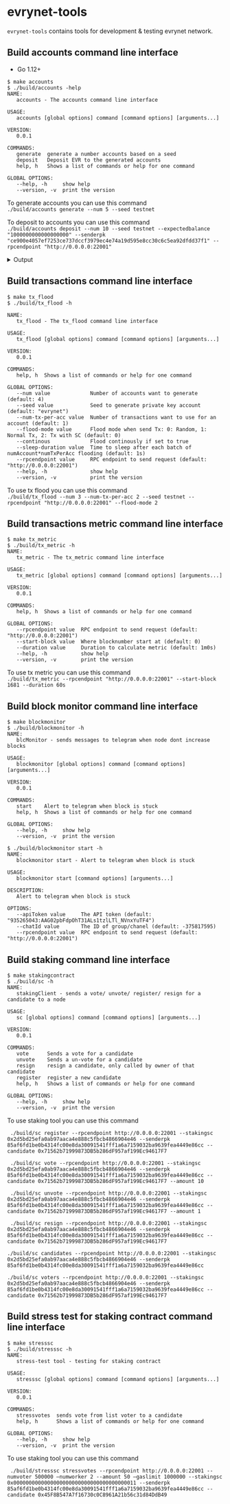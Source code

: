 # evrynet-tools 

`evrynet-tools` contains tools for development & testing evrynet network.

## Build accounts command line interface
* Go 1.12+
```shell script
$ make accounts
$ ./build/accounts -help
NAME:
   accounts - The accounts command line interface

USAGE:
   accounts [global options] command [command options] [arguments...]

VERSION:
   0.0.1

COMMANDS:
   generate  generate a number accounts based on a seed
   deposit   Deposit EVR to the generated accounts
   help, h   Shows a list of commands or help for one command

GLOBAL OPTIONS:
   --help, -h     show help
   --version, -v  print the version
```

To generate accounts you can use this command  
`./build/accounts generate --num 5 --seed testnet`

To deposit to accounts you can use this command  
`./build/accounts deposit --num 10 --seed testnet --expectedbalance "1000000000000000000" --senderpk "ce900e4057ef7253ce737dccf3979ec4e74a19d595e8cc30c6c5ea92dfdd37f1" --rpcendpoint "http://0.0.0.0:22001"`

<details>
<summary>Output</summary> 

```json 
{
	"private_key": "bd35ed6ecf65de973d82d81692075e24dd1c432f780cee3ab34cef5a56e1d751",
	"public_key": "043e9039812f828d3086d1f5383be5d0125c7a40049c2ed9aa02affa13ce897548902773446822333551bb31b07344a5212e6cdb4f7ca6fe6a73b92914dfb5bcb1",
	"address": "0x879B0b268dbA7668678FeFe283a9995FB5f8cBeb"
}
{
	"private_key": "deb1ff1f17ece293c576d5a0c1202af4fee9280791c0baa1d2e4e8659847f646",
	"public_key": "04fb49ad4df6cbf272f03f40ab722b00be9db48af075a8e957674e7402aa6c4fe531f665747155d035debedf453b04167049b2a6c2b1b1b3ea2bb44aec3ceaebc1",
	"address": "0xF44B353c9d3bAcdd1B22898a4b14372bC85a40cB"
}
{
	"private_key": "bc9d6000f18f5963c810515ed5b90dc1c2f11ce9f4027e82b08b6725daff404b",
	"public_key": "04678ab7ac69e9ea5bf967119977e9175ca00c12b13c20d4a49da940ea7e7839db1be998d8120ac2bc85d3019ec2d03fdadc39a3da88e1e66728061fb4f6e6ad8a",
	"address": "0x65fE8cc4E7ce281Afb5dC0B875DaB983D57522BD"
}
{
	"private_key": "db676ee7ff9cff6ed067d18e8e754ff3be955a5bba695ccde7d5c24645681251",
	"public_key": "0413f6148b74b15c9d14a6c0851643e9da948027e2fc39971c669cbde506618da8503050cc283c3ab0191aad10328b97c91710b80a02db81c7b77583cccbad5517",
	"address": "0xAE2c412B2651d3aABce6F2F67Ab079f5B06a2ADd"
}
{
	"private_key": "8d8546977f0f85f0ffd1399a813793c7f4a1d80ec66b9f66f5c09c6c46be86d5",
	"public_key": "04d097709ee34bf0c857eedb6599de9e3d1b0aaee7b5b6332c3faee5115ddf677f5e919ca602966211c939cad329d6aa123269f4af84c4257cb78b4d1b551d27ba",
	"address": "0x844e6d9b98c88924a042514d218c415406cE1846"
}
```
</details>

## Build transactions command line interface  
```shell script
$ make tx_flood
$ ./build/tx_flood -h

NAME:
   tx_flood - The tx_flood command line interface

USAGE:
   tx_flood [global options] command [command options] [arguments...]

VERSION:
   0.0.1

COMMANDS:
   help, h  Shows a list of commands or help for one command

GLOBAL OPTIONS:
   --num value             Number of accounts want to generate (default: 4)
   --seed value            Seed to generate private key account (default: "evrynet")
   --num-tx-per-acc value  Number of transactions want to use for an account (default: 1)
   --flood-mode value      Flood mode when send Tx: 0: Random, 1: Normal Tx, 2: Tx with SC (default: 0)
   --continous             Flood continously if set to true
   --sleep-duration value  Time to sleep after each batch of numAccount*numTxPerAcc flooding (default: 1s)
   --rpcendpoint value     RPC endpoint to send request (default: "http://0.0.0.0:22001")
   --help, -h              show help
   --version, -v           print the version
```  
To use tx flood you can use this command  
`./build/tx_flood --num 3 --num-tx-per-acc 2 --seed testnet --rpcendpoint "http://0.0.0.0:22001" --flood-mode 2`

## Build transactions metric command line interface  
```shell script
$ make tx_metric
$ ./build/tx_metric -h
NAME:
   tx_metric - The tx_metric command line interface

USAGE:
   tx_metric [global options] command [command options] [arguments...]

VERSION:
   0.0.1

COMMANDS:
   help, h  Shows a list of commands or help for one command

GLOBAL OPTIONS:
   --rpcendpoint value  RPC endpoint to send request (default: "http://0.0.0.0:22001")
   --start-block value  Where blocknumber start at (default: 0)
   --duration value     Duration to calculate metric (default: 1m0s)
   --help, -h           show help
   --version, -v        print the version
```  
To use tx metric you can use this command  
`./build/tx_metric --rpcendpoint "http://0.0.0.0:22001" --start-block 1681 --duration 60s`

## Build block monitor command line interface  
```shell script
$ make blockmonitor
$ ./build/blockmonitor -h
NAME:
   blcMonitor - sends messages to telegram when node dont increase blocks

USAGE:
   blockmonitor [global options] command [command options] [arguments...]

VERSION:
   0.0.1

COMMANDS:
   start    Alert to telegram when block is stuck
   help, h  Shows a list of commands or help for one command

GLOBAL OPTIONS:
   --help, -h     show help
   --version, -v  print the version

$ ./build/blockmonitor start -h
NAME:
   blockmonitor start - Alert to telegram when block is stuck

USAGE:
   blockmonitor start [command options] [arguments...]

DESCRIPTION:
   Alert to telegram when block is stuck

OPTIONS:
   --apiToken value     The API token (default: "935265043:AAG02pbFdpOhT31ALs1tzlLTl_NVnxYuTF4")
   --chatId value       The ID of group/chanel (default: -375817595)
   --rpcendpoint value  RPC endpoint to send request (default: "http://0.0.0.0:22001")

```  

## Build staking command line interface  
```shell script
$ make stakingcontract
$ ./build/sc -h
NAME:
   stakingClient - sends a vote/ unvote/ register/ resign for a candidate to a node

USAGE:
   sc [global options] command [command options] [arguments...]

VERSION:
   0.0.1

COMMANDS:
   vote      Sends a vote for a candidate
   unvote    Sends a un-vote for a candidate
   resign    resign a candidate, only called by owner of that candidate
   register  register a new candidate
   help, h   Shows a list of commands or help for one command

GLOBAL OPTIONS:
   --help, -h     show help
   --version, -v  print the version

```  

To use staking tool you can use this command  

```
 ./build/sc register --rpcendpoint http://0.0.0.0:22001 --stakingsc 0x2d5bd25efa0ab97aaca4e888c5fbcb4866904e46 --senderpk 85af6fd1be0b4314fc00e8da30091541fff1a6a7159032ba9639fea4449e86cc --candidate 0x71562b71999873DB5b286dF957af199Ec94617F7

 ./build/sc vote --rpcendpoint http://0.0.0.0:22001 --stakingsc 0x2d5bd25efa0ab97aaca4e888c5fbcb4866904e46 --senderpk 85af6fd1be0b4314fc00e8da30091541fff1a6a7159032ba9639fea4449e86cc --candidate 0x71562b71999873DB5b286dF957af199Ec94617F7 --amount 10

 ./build/sc unvote --rpcendpoint http://0.0.0.0:22001 --stakingsc 0x2d5bd25efa0ab97aaca4e888c5fbcb4866904e46 --senderpk 85af6fd1be0b4314fc00e8da30091541fff1a6a7159032ba9639fea4449e86cc --candidate 0x71562b71999873DB5b286dF957af199Ec94617F7 --amount 1

 ./build/sc resign --rpcendpoint http://0.0.0.0:22001 --stakingsc 0x2d5bd25efa0ab97aaca4e888c5fbcb4866904e46 --senderpk 85af6fd1be0b4314fc00e8da30091541fff1a6a7159032ba9639fea4449e86cc --candidate 0x71562b71999873DB5b286dF957af199Ec94617F7 
 
./build/sc candidates --rpcendpoint http://0.0.0.0:22001 --stakingsc 0x2d5bd25efa0ab97aaca4e888c5fbcb4866904e46 --senderpk 85af6fd1be0b4314fc00e8da30091541fff1a6a7159032ba9639fea4449e86cc

./build/sc voters --rpcendpoint http://0.0.0.0:22001 --stakingsc 0x2d5bd25efa0ab97aaca4e888c5fbcb4866904e46 --senderpk 85af6fd1be0b4314fc00e8da30091541fff1a6a7159032ba9639fea4449e86cc --candidate 0x71562b71999873DB5b286dF957af199Ec94617F7

 ```

## Build stress test for staking contract command line interface  
```shell script
$ make stresssc
$ ./build/stresssc -h
NAME:
   stress-test tool - testing for staking contract

USAGE:
   stresssc [global options] command [command options] [arguments...]

VERSION:
   0.0.1

COMMANDS:
   stressvotes  sends vote from list voter to a candidate
   help, h      Shows a list of commands or help for one command

GLOBAL OPTIONS:
   --help, -h     show help
   --version, -v  print the version

```  

To use staking tool you can use this command  

```
 ./build/stresssc stressvotes --rpcendpoint http://0.0.0.0:22001 --numvoter 500000 —numworker 2 --amount 50 —gaslimit 1000000 --stakingsc 0x0000000000000000000000000000000000000011 --senderpk 85af6fd1be0b4314fc00e8da30091541fff1a6a7159032ba9639fea4449e86cc --candidate 0x45F8B547A7f16730c0C8961A21b56c31d84DdB49

 ```
